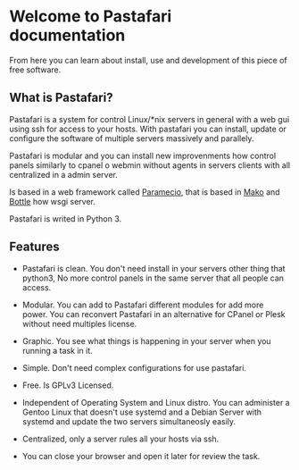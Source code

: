 # Welcome to Pastafari documentation

From here you can learn about install, use and development of this piece of free software.

## What is Pastafari?

Pastafari is a system for control Linux/*nix servers in general with a web gui using ssh for access to your hosts. With pastafari you can install, update or configure the software of multiple servers massively and parallely.

Pastafari is modular and you can install new improvenments how control panels similarly to cpanel o webmin without agents in servers clients with all centralized in a admin server.

Is based in a web framework called [Paramecio](https://www.paramecioproject.org), that is based in [Mako](http://www.makotemplates.org/) and [Bottle](http://bottlepy.org/) how wsgi server.

Pastafari is writed in Python 3.

## Features

* Pastafari is clean. You don't need install in your servers other thing that python3, No more control panels in the same server that all people can access.

* Modular. You can add to Pastafari different modules for add more power. You can reconvert Pastafari in an alternative for CPanel or Plesk without need multiples license.

* Graphic. You see what things is happening in your server when you running a task in it.

* Simple. Don't need complex configurations for use pastafari.

* Free. Is GPLv3 Licensed.

* Independent of Operating System and Linux distro. You can administer a Gentoo Linux that doesn't use systemd and a Debian Server with systemd and update the two servers simultaneosly easily.

* Centralized, only a server rules all your hosts via ssh. 

* You can close your browser and open it later for review the task.

